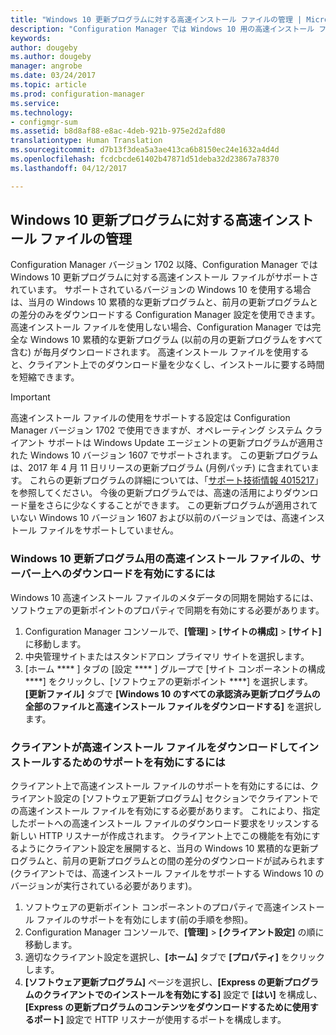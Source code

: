 ```yaml
---
title: "Windows 10 更新プログラムに対する高速インストール ファイルの管理 | Microsoft Docs"
description: "Configuration Manager では Windows 10 用の高速インストール ファイルがサポートされます。これを使用すると、クライアント上でのダウンロード量を少なくし、インストールに要する時間を短縮できます。"
keywords: 
author: dougeby
ms.author: dougeby
manager: angrobe
ms.date: 03/24/2017
ms.topic: article
ms.prod: configuration-manager
ms.service: 
ms.technology:
- configmgr-sum
ms.assetid: b8d8af88-e8ac-4deb-921b-975e2d2afd80
translationtype: Human Translation
ms.sourcegitcommit: d7b13f3dea5a3ae413ca6b8150ec24e1632a4d4d
ms.openlocfilehash: fcdcbcde61402b47871d51deba32d23867a78370
ms.lasthandoff: 04/12/2017

---
```


## <a name="manage-express-installation-files-for-windows-10-updates"></a>Windows 10 更新プログラムに対する高速インストール ファイルの管理
Configuration Manager バージョン 1702 以降、Configuration Manager では Windows 10 更新プログラムに対する高速インストール ファイルがサポートされています。 サポートされているバージョンの Windows 10 を使用する場合は、当月の Windows 10 累積的な更新プログラムと、前月の更新プログラムとの差分のみをダウンロードする Configuration Manager 設定を使用できます。 高速インストール ファイルを使用しない場合、Configuration Manager では完全な Windows 10 累積的な更新プログラム (以前の月の更新プログラムをすべて含む) が毎月ダウンロードされます。 高速インストール ファイルを使用すると、クライアント上でのダウンロード量を少なくし、インストールに要する時間を短縮できます。

> [!IMPORTANT]
> 高速インストール ファイルの使用をサポートする設定は Configuration Manager バージョン 1702 で使用できますが、オペレーティング システム クライアント サポートは Windows Update エージェントの更新プログラムが適用された Windows 10 バージョン 1607 でサポートされます。 この更新プログラムは、2017 年 4 月 11 日リリースの更新プログラム (月例パッチ) に含まれています。 これらの更新プログラムの詳細については、「[サポート技術情報 4015217](http://support.microsoft.com/kb/4015217)」を参照してください。 今後の更新プログラムでは、高速の活用によりダウンロード量をさらに少なくすることができます。 この更新プログラムが適用されていない Windows 10 バージョン 1607 および以前のバージョンでは、高速インストール ファイルをサポートしていません。


### <a name="to-enable-the-download-of-express-installation-files-for-windows-10-updates-on-the-server"></a>Windows 10 更新プログラム用の高速インストール ファイルの、サーバー上へのダウンロードを有効にするには
Windows 10 高速インストール ファイルのメタデータの同期を開始するには、ソフトウェアの更新ポイントのプロパティで同期を有効にする必要があります。
1.    Configuration Manager コンソールで、**[管理]** > **[サイトの構成]** > **[サイト]** に移動します。
2.    中央管理サイトまたはスタンドアロン プライマリ サイトを選択します。
3.    [ホーム **** ] タブの [設定 **** ] グループで [サイト コンポーネントの構成 ****] をクリックし、[ソフトウェアの更新ポイント ****] を選択します。 **[更新ファイル]** タブで **[Windows 10 のすべての承認済み更新プログラムの全部のファイルと高速インストール ファイルをダウンロードする]** を選択します。

### <a name="to-enable-support-for-clients-to-download-and-install-express-installation-files"></a>クライアントが高速インストール ファイルをダウンロードしてインストールするためのサポートを有効にするには
クライアント上で高速インストール ファイルのサポートを有効にするには、クライアント設定の [ソフトウェア更新プログラム] セクションでクライアントでの高速インストール ファイルを有効にする必要があります。 これにより、指定したポートへの高速インストール ファイルのダウンロード要求をリッスンする新しい HTTP リスナーが作成されます。 クライアント上でこの機能を有効にするようにクライアント設定を展開すると、当月の Windows 10 累積的な更新プログラムと、前月の更新プログラムとの間の差分のダウンロードが試みられます (クライアントでは、高速インストール ファイルをサポートする Windows 10 のバージョンが実行されている必要があります)。
1.    ソフトウェアの更新ポイント コンポーネントのプロパティで高速インストール ファイルのサポートを有効にします(前の手順を参照)。
2.    Configuration Manager コンソールで、**[管理]** > **[クライアント設定]** の順に移動します。
3.    適切なクライアント設定を選択し、**[ホーム]** タブで **[プロパティ]** をクリックします。
4.    **[ソフトウェア更新プログラム]** ページを選択し、**[Express の更新プログラムのクライアントでのインストールを有効にする]** 設定で **[はい]** を構成し、**[Express の更新プログラムのコンテンツをダウンロードするために使用するポート]** 設定で HTTP リスナーが使用するポートを構成します。

